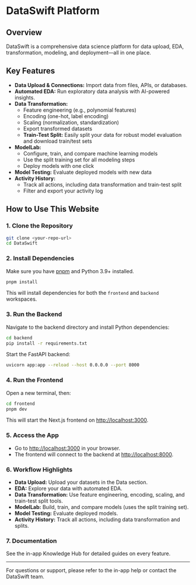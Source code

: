 # DataSwift Platform

## Overview
DataSwift is a comprehensive data science platform for data upload, EDA, transformation, modeling, and deployment—all in one place.

## Key Features
- **Data Upload & Connections:** Import data from files, APIs, or databases.
- **Automated EDA:** Run exploratory data analysis with AI-powered insights.
- **Data Transformation:**
  - Feature engineering (e.g., polynomial features)
  - Encoding (one-hot, label encoding)
  - Scaling (normalization, standardization)
  - Export transformed datasets
  - **Train-Test Split:** Easily split your data for robust model evaluation and download train/test sets
- **ModelLab:**
  - Configure, train, and compare machine learning models
  - Use the split training set for all modeling steps
  - Deploy models with one click
- **Model Testing:** Evaluate deployed models with new data
- **Activity History:**
  - Track all actions, including data transformation and train-test split
  - Filter and export your activity log

## How to Use This Website

### 1. Clone the Repository
```sh
git clone <your-repo-url>
cd DataSwift
```

### 2. Install Dependencies
Make sure you have [pnpm](https://pnpm.io/) and Python 3.9+ installed.
```sh
pnpm install
```
This will install dependencies for both the `frontend` and `backend` workspaces.

### 3. Run the Backend
Navigate to the backend directory and install Python dependencies:
```sh
cd backend
pip install -r requirements.txt
```
Start the FastAPI backend:
```sh
uvicorn app:app --reload --host 0.0.0.0 --port 8000
```

### 4. Run the Frontend
Open a new terminal, then:
```sh
cd frontend
pnpm dev
```
This will start the Next.js frontend on [http://localhost:3000](http://localhost:3000).

### 5. Access the App
- Go to [http://localhost:3000](http://localhost:3000) in your browser.
- The frontend will connect to the backend at [http://localhost:8000](http://localhost:8000).

### 6. Workflow Highlights
- **Data Upload:** Upload your datasets in the Data section.
- **EDA:** Explore your data with automated EDA.
- **Data Transformation:** Use feature engineering, encoding, scaling, and train-test split tools.
- **ModelLab:** Build, train, and compare models (uses the split training set).
- **Model Testing:** Evaluate deployed models.
- **Activity History:** Track all actions, including data transformation and splits.

### 7. Documentation
See the in-app Knowledge Hub for detailed guides on every feature.

---
For questions or support, please refer to the in-app help or contact the DataSwift team.
